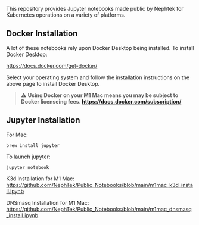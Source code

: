 This repository provides Jupyter notebooks made public by Nephtek for Kubernetes operations on a variety of platforms.

## Docker Installation

A lot of these notebooks rely upon Docker Desktop being installed. To install Docker Desktop:

https://docs.docker.com/get-docker/

Select your operating system and follow the installation instructions on the above page to install Docker Desktop.

> :warning: **Using Docker on your M1 Mac means you may be subject to Docker licenseing fees.
https://docs.docker.com/subscription/**

## Jupyter Installation

For Mac:
```
brew install jupyter
```
To launch jupyter:
```
jupyter notebook
```

K3d Installation for M1 Mac:
https://github.com/NephTek/Public_Notebooks/blob/main/m1mac_k3d_install.ipynb

DNSmasq Installation for M1 Mac:
https://github.com/NephTek/Public_Notebooks/blob/main/m1mac_dnsmasq_install.ipynb

